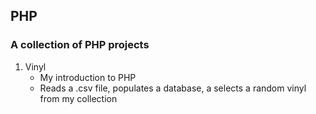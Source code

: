 ## PHP

### A collection of PHP projects 

1. Vinyl 
   * My introduction to PHP
   * Reads a .csv file, populates a database, a selects a random vinyl from my collection